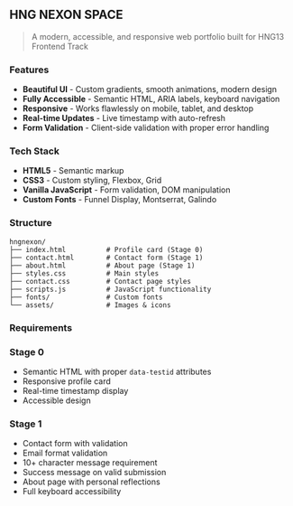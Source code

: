 ## HNG NEXON SPACE
> A modern, accessible, and responsive web portfolio built for HNG13 Frontend Track

### Features

- **Beautiful UI** - Custom gradients, smooth animations, modern design
- **Fully Accessible** - Semantic HTML, ARIA labels, keyboard navigation
- **Responsive** - Works flawlessly on mobile, tablet, and desktop
- **Real-time Updates** - Live timestamp with auto-refresh
- **Form Validation** - Client-side validation with proper error handling


### Tech Stack

- **HTML5** - Semantic markup
- **CSS3** - Custom styling, Flexbox, Grid
- **Vanilla JavaScript** - Form validation, DOM manipulation
- **Custom Fonts** - Funnel Display, Montserrat, Galindo


### Structure
```
hngnexon/
├── index.html          # Profile card (Stage 0)
├── contact.html        # Contact form (Stage 1)
├── about.html          # About page (Stage 1)
├── styles.css          # Main styles
├── contact.css         # Contact page styles
├── scripts.js          # JavaScript functionality
├── fonts/              # Custom fonts
└── assets/             # Images & icons
```

### Requirements

### Stage 0
- Semantic HTML with proper `data-testid` attributes
- Responsive profile card
- Real-time timestamp display
- Accessible design

### Stage 1
- Contact form with validation
- Email format validation
- 10+ character message requirement
- Success message on valid submission
- About page with personal reflections
- Full keyboard accessibility


